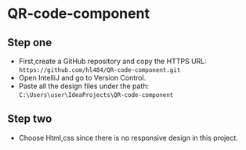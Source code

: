 # QR-code-component

## Step one
- First,create a GitHub repository and copy the HTTPS URL: `https://github.com/hl484/QR-code-component.git`
- Open IntelliJ and go to Version Control.
- Paste all the design files under the path: `C:\Users\user\IdeaProjects\QR-code-component`
## Step two
- Choose Html,css since there is no responsive design in this project.